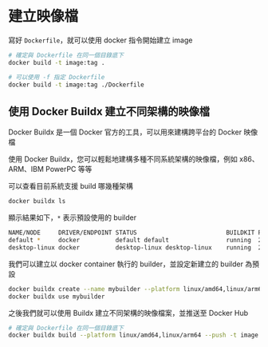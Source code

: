# 建立映像檔

寫好 `Dockerfile`，就可以使用 docker 指令開始建立 image

```bash
# 確定與 Dockerfile 在同一個目錄底下
docker build -t image:tag .

# 可以使用 -f 指定 Dockerfile
docker build -t image:tag ./Dockerfile
```

## 使用 Docker Buildx 建立不同架構的映像檔

Docker Buildx 是一個 Docker 官方的工具，可以用來建構跨平台的 Docker 映像檔

使用 Docker Buildx，您可以輕鬆地建構多種不同系統架構的映像檔，例如 x86、ARM、IBM PowerPC 等等

可以查看目前系統支援 build 哪幾種架構

```bash
docker buildx ls
```

顯示結果如下，`*` 表示預設使用的 builder

```bash
NAME/NODE     DRIVER/ENDPOINT STATUS                         BUILDKIT PLATFORMS
default *     docker          default default                running  20.10.22 linux/arm64, linux/amd64, linux/riscv64, linux/ppc64le, linux/s390x, linux/386, linux/arm/v7, linux/arm/v6
desktop-linux docker          desktop-linux desktop-linux    running  20.10.22 linux/arm64, linux/amd64, linux/riscv64, linux/ppc64le, linux/s390x, linux/386, linux/arm/v7, linux/arm/v6
```

我們可以建立以 docker container 執行的 builder，並設定新建立的 builder 為預設

```bash
docker buildx create --name mybuilder --platform linux/amd64,linux/arm64
docker buildx use mybuilder
```

之後我們就可以使用 Buildx 建立不同架構的映像檔案，並推送至 Docker Hub

```bash
# 確定與 Dockerfile 在同一個目錄底下
docker buildx build --platform linux/amd64,linux/arm64 --push -t image:tag .
```

